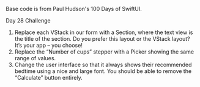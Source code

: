 Base code is from Paul Hudson's 100 Days of SwiftUI.

Day 28 Challenge
1) Replace each VStack in our form with a Section, where the text view is the title of the section. Do you prefer this layout or the VStack layout? It’s your app – you choose!
2) Replace the “Number of cups” stepper with a Picker showing the same range of values.
3) Change the user interface so that it always shows their recommended bedtime using a nice and large font. You should be able to remove the “Calculate” button entirely.
